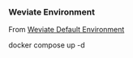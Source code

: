 ### Weviate Environment ###

From [Weviate Default Environment](https://weaviate.io/developers/weaviate/installation/docker-compose)

docker compose up -d